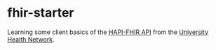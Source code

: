 fhir-starter
============

Learning some client basics of the [HAPI-FHIR API](https://jamesagnew.github.io/hapi-fhir/) from the [University Health Network](http://www.uhn.ca/).